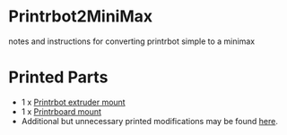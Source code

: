 # Printrbot2MiniMax
notes and instructions for converting printrbot simple to a minimax

# Printed Parts
* 1 x [Printrbot extruder mount](https://www.youmagine.com/designs/printrbot-extruder-mount-for-mtw-minimax)
* 1 x [Printrboard mount]()
* Additional but unnecessary printed modifications may be found [here](https://github.com/quillford/3D-Modeling/tree/master/Printer%20Mods/MiniMax).
